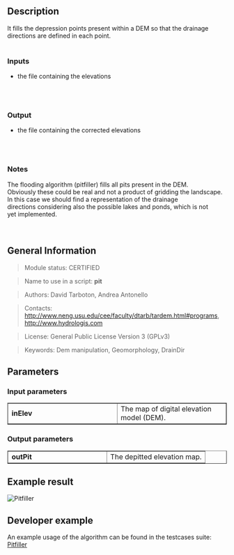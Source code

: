 <h2>Description</h2>

It fills the depression points present within a DEM so that
the drainage directions are defined in each point.
<br>
<br>
<h3>Inputs</h3>
<ul>
<li>the file containing the elevations</li>
</ul>
<br>
<br>
<h3>Output</h3>
<ul>
<li>the file containing the corrected elevations</li>
</ul>
<br>
<br>
<h3>Notes</h3>
The flooding algorithm (pitfiller) fills all pits present in the DEM.<br>
Obviously these could be real and not a product of gridding the landscape.<br>
In this case we should find a representation of the drainage<br>
directions considering also the possible lakes and ponds, which is not<br>
yet implemented.<br>
<br>
<br>
<h2>General Information</h2>

<blockquote>Module status: CERTIFIED</blockquote>

<blockquote>Name to use in a script: <b>pit</b></blockquote>

<blockquote>Authors: David Tarboton, Andrea Antonello</blockquote>

<blockquote>Contacts: <a href='http://www.neng.usu.edu/cee/faculty/dtarb/tardem.html#programs'>http://www.neng.usu.edu/cee/faculty/dtarb/tardem.html#programs</a>, <a href='http://www.hydrologis.com'>http://www.hydrologis.com</a></blockquote>

<blockquote>License: General Public License Version 3 (GPLv3)</blockquote>

<blockquote>Keywords: Dem manipulation, Geomorphology, DrainDir</blockquote>


<h2>Parameters</h2>

<h3>Input parameters</h3>
<table cellpadding='10' width='70%' border='1'>
<tr>
<td width='50%'> <b>inElev</b> </td><td width='50%'> The map of digital elevation model (DEM). </td>
</tr>
</table>

<h3>Output parameters</h3>
<table cellpadding='10' width='70%' border='1'>
<tr>
<td width='50%'> <b>outPit</b> </td><td width='50%'> The depitted elevation map. </td>
</tr>
</table>

<h2>Example result</h2>

<img src='http://wiki.jgrasstools.googlecode.com/git/images/hortonmachine/pitfiller.png' alt='Pitfiller' />
<br>
<h2>Developer example</h2>

An example usage of the algorithm can be found in the testcases suite:<br>
<a href='http://code.google.com/p/jgrasstools/source/browse/hortonmachine/src/test/java/org/jgrasstools/hortonmachine/models/hm/TestPitfiller.java'>Pitfiller</a>
